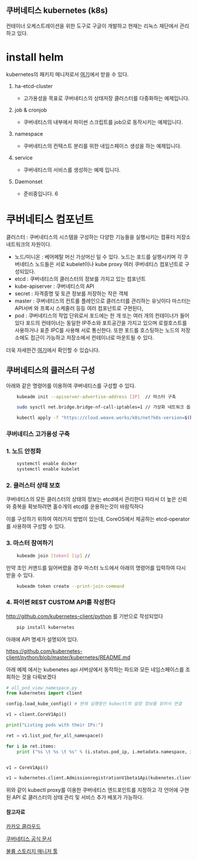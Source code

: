## 쿠버네티스 kubernetes (k8s)

컨테이너 오케스트레이션을 위한 도구로 구글이 개발하고 현재는 리눅스 재단에서 관리하고 있다.

# install helm
   kubernetes의 패키지 매니저로서 [여기](https://helm.sh)에서 받을 수 있다.

1. ha-etcd-cluster
   - 고가용성을 목표로 쿠버네티스의 상태저장 클러스터를 다중화하는 예제입니다.

2. job & cronjob
   - 쿠버네티스의 내부에서 파이썬 스크립트를 job으로 동작시키는 예제입니다.

3. namespace
   - 쿠버네티스의 컨텍스트 분리를 위한 네임스페이스 생성을 하는 예제입니다.

4. service
   - 쿠버네티스의 서비스를 생성하는 예제 입니다.

5. Daemonset
   - 준비중입니다.
6


# 

# 쿠버네티스 컴포넌트

클러스터 : 쿠버네티스의 시스템을 구성하는 다양한 기능들을 실행시키는 컴퓨터 저장소 네트워크의 자원이다.

- 노드/미니온 : 베어메탈 머신 가상머신 일 수 있다. 노드는 포드를 실행시키며 
각 쿠버네티스 노드들은 서로 kubelet이나 kube proxy 여러 쿠버네티스  컴포넌트로 구성되있다.
- etcd : 쿠버네티스의 클러스터의 정보를 가지고 있는 컴포넌트
- kube-apiserver : 쿠버네티스의 API
- secret : 자격증명 및 토큰 정보를 저장하는 작은 객체
- master : 쿠버네티스의 컨트롤 플레인으로 클러스터를 관리하는 유닛이다 
마스터는 API서버 와 프록시 스케줄러 등등 여러 컴포넌트로 구현된다,
- pod : 쿠버네티스의 작업 단위로서 포드에는 한 개 또는 여러 개의 컨테이너가
 들어있다 포드의 컨테이너는 동일한 IP주소와 포트공간을 가지고 있으며 로컬호스트를 사용하거나 표준 IPC를 사용해 서로 통신한다. 또한 포드를 호스팅하는 노드의 저장소에도 접근이 가능하고 저장소에서 컨테이너로 마운트될 수 있다.

 더욱 자세한건 [여기](https://kubernetes.io/ko/docs/setup/cluster-large/)에서 확인할 수 있습니다.

## 쿠버네티스의 클러스터 구성

아래와 같은 명령어를 이용하여 쿠버네티스를 구성할 수 있다.

```bash
    kubeadm init --apiserver-advertise-address [IP]  // 마스터 구축

    sudo sysctl net.bridge.bridge-nf-call-iptables=1 // 가상화 네트워크 옵션 켜기

    kubectl apply -f "https://cloud.weave.works/k8s/net?k8s-version=$(kubectl version | base64 | tr -d '\n')" // cni 

```

### 쿠버네티스 고가용성 구축 

### 1. 노드 안정화

```bash
    systemctl enable docker
    systemctl enable kubelet 
```
### 2. 클러스터 상태 보호 

쿠버네티스의 모든 클러스터의 상태의 정보는 etcd에서 관리한다
따라서 더 높은 신뢰와 중복을 확보하려면 홀수개의 etcd를 운용하는것이 바람직하다

이를 구성하기 위하여 여러가지 방법이 있는데, CoreOS에서 제공하는 etcd-operator를 사용하여 구성할 수 있다.

### 3. 마스터 참여하기

```bash
    kubeadm join [token] [ip] //
```

만약 조인 커맨드를 잃어버렸을 경우 마스터 노드에서 아래의 명령어를 입력하여 다시 받을 수 있다.

```bash
    kubeadm token create --print-join-command
```


### 4. 파이썬 REST CUSTOM API를 작성한다

http://github.com/kubernetes-client/python 를 기반으로 작성되었다

```bash
    pip install kubernetes
```
아래에 API 명세가 설명되어 있다.

https://github.com/kubernetes-client/python/blob/master/kubernetes/README.md 


아래 예제 에서는 kubenetes api 서버상에서 동작하는 파드와 모든 네임스페이스를 조회하는 것을 다뤄보겠다

```python
# all_pod_view_namespace.py
from kubernetes import client

config.load_kube_config() # 현재 실행중인 kubectl의 설정 정보를 읽어서 연결

v1 = client.CoreV1Api()

print("Listing pods with their IPs:")

ret = v1.list_pod_for_all_namespace()

for i in ret.items:
    print ("%s \t %s \t %s" % (i.status.pod_ip, i.metadata.namespace, i.metadata.name))


v1 = CoreV1Api()

v1 = kubernetes.client.AdmissionregistrationV1beta1Api(kubenetes.client.Apiclient(config))

```

위와 같이 kubectl proxy를 이용한 쿠버네티스 엔드포인트를 지정하고 각 언어에 구현된 API
로 클러스터의 상태 관리 및 서비스 추가 배포가 가능하다.


#### 참고자료

[카카오 클라우드](https://www.slideshare.net/openstack_kr/openinfra-days-korea-2018-day-2-e5-mesos-to-kubernetes-cloud-native)

[쿠버네티스 공식 문서](https://k8s.io)

[불륨 스토리지 매니저 툴](https://github.com/heketi/heketi)